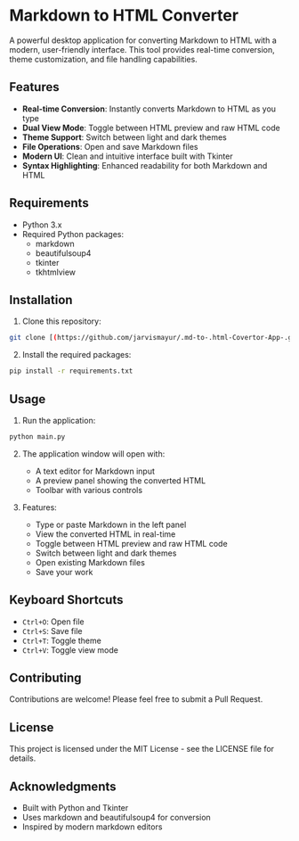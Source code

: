 # Markdown to HTML Converter

A powerful desktop application for converting Markdown to HTML with a modern, user-friendly interface. This tool provides real-time conversion, theme customization, and file handling capabilities.

## Features

- **Real-time Conversion**: Instantly converts Markdown to HTML as you type
- **Dual View Mode**: Toggle between HTML preview and raw HTML code
- **Theme Support**: Switch between light and dark themes
- **File Operations**: Open and save Markdown files
- **Modern UI**: Clean and intuitive interface built with Tkinter
- **Syntax Highlighting**: Enhanced readability for both Markdown and HTML

## Requirements

- Python 3.x
- Required Python packages:
  - markdown
  - beautifulsoup4
  - tkinter
  - tkhtmlview

## Installation

1. Clone this repository:
```bash
git clone [(https://github.com/jarvismayur/.md-to-.html-Covertor-App-.git)](https://github.com/jarvismayur/.md-to-.html-Covertor-App-.git)

```

2. Install the required packages:
```bash
pip install -r requirements.txt
```

## Usage

1. Run the application:
```bash
python main.py
```

2. The application window will open with:
   - A text editor for Markdown input
   - A preview panel showing the converted HTML
   - Toolbar with various controls

3. Features:
   - Type or paste Markdown in the left panel
   - View the converted HTML in real-time
   - Toggle between HTML preview and raw HTML code
   - Switch between light and dark themes
   - Open existing Markdown files
   - Save your work

## Keyboard Shortcuts

- `Ctrl+O`: Open file
- `Ctrl+S`: Save file
- `Ctrl+T`: Toggle theme
- `Ctrl+V`: Toggle view mode

## Contributing

Contributions are welcome! Please feel free to submit a Pull Request.

## License

This project is licensed under the MIT License - see the LICENSE file for details.

## Acknowledgments

- Built with Python and Tkinter
- Uses markdown and beautifulsoup4 for conversion
- Inspired by modern markdown editors 